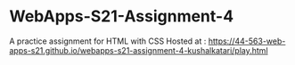 # WebApps-S21-Assignment-4
A practice assignment for HTML with CSS
Hosted at : https://44-563-web-apps-s21.github.io/webapps-s21-assignment-4-kushalkatari/play.html


